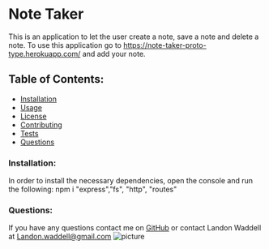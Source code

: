 # Note Taker  
This is an application to let the user create a note, save a note and delete a note. To use this application go to https://note-taker-proto-type.herokuapp.com/ and add your note. 
## Table of Contents:
* [Installation](#installation)
* [Usage](#usage)
* [License](#license)
* [Contributing](#contributing)
* [Tests](#tests)
* [Questions](#questions)
### Installation:
In order to install the necessary dependencies, open the console and run the following:
npm i "express","fs", "http", "routes"
### Questions:
If you have any questions contact me on [GitHub](https://github.com/Landon0615) or contact 
Landon Waddell at Landon.waddell@gmail.com
![picture](https://github.com/Landon0615.png?size=80)
